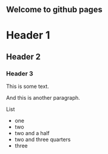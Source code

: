 ## Welcome to github pages

# Header 1
## Header 2
### Header 3
This is some text.

And this is another paragraph.

List
* one 
* two 
 * two and a half
  * two and three quarters
* three
